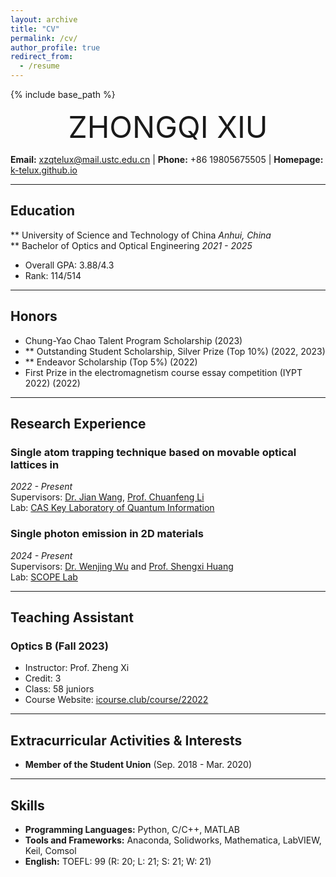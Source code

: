 ```yaml
---
layout: archive
title: "CV"
permalink: /cv/
author_profile: true
redirect_from:
  - /resume
---
```


{% include base_path %}

<div align='center' ><font size='60'>ZHONGQI XIU</font></div>

**Email:** xzqtelux@mail.ustc.edu.cn | **Phone:** +86 19805675505 | **Homepage:** [k-telux.github.io](http://k-telux.github.io)

---

## Education

** University of Science and Technology of China *Anhui, China*  
** Bachelor of Optics and Optical Engineering  *2021 - 2025*  
- Overall GPA: 3.88/4.3  
- Rank:  114/514

---

## Honors

- Chung-Yao Chao Talent Program Scholarship (2023)
- ** Outstanding Student Scholarship, Silver Prize (Top 10%) (2022, 2023)
- ** Endeavor Scholarship (Top 5%) (2022)
- First Prize in the electromagnetism course essay competition (IYPT 2022) (2022)

---

## Research Experience

### Single atom trapping technique based on movable optical lattices in
*2022 - Present*  
Supervisors: [Dr. Jian Wang](https://faculty.ustc.edu.cn/wangjian1), [Prof. Chuanfeng Li](http://lqcc.ustc.edu.cn/cfli/)  
Lab: [CAS Key Laboratory of Quantum Information](https://lqcc.ustc.edu.cn/)

### Single photon emission in 2D materials
*2024 - Present*  
Supervisors: [Dr. Wenjing Wu](https://scholar.google.com/citations?user=lm68m7kAAAAJ&hl=en) and [Prof. Shengxi Huang](https://profiles.rice.edu/faculty/shengxi-huang)  
Lab: [SCOPE Lab](https://scopelab.rice.edu/)

---

## Teaching Assistant

### Optics B (Fall 2023) 
- Instructor: Prof. Zheng Xi
- Credit: 3
- Class: 58 juniors
- Course Website: [icourse.club/course/22022](http://icourse.club/course/22022)
  
---

## Extracurricular Activities & Interests

- **Member of the Student Union** (Sep. 2018 - Mar. 2020)

---

## Skills

- **Programming Languages:** Python, C/C++, MATLAB
- **Tools and Frameworks:** Anaconda, Solidworks, Mathematica, LabVIEW, Keil, Comsol
- **English:** TOEFL: 99 (R: 20; L: 21; S: 21; W: 21)
